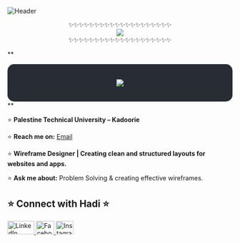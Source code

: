 

![Header](https://capsule-render.vercel.app/api?type=waving&color=timeGradient&height=222&section=header&text=Hi,%20I'm%20Hadi%20Badran!%20%F0%9F%91%8B&fontSize=45&width=1000&fontColor=ffffff)

<p align="center">
  ✨✨✨✨✨✨✨✨✨✨✨✨✨✨✨✨✨✨✨✨<br>
  <img src="https://readme-typing-svg.herokuapp.com?font=Fira+Code&size=30&duration=2000&pause=1000&color=FFFFFF&center=true&vCenter=true&width=1000&lines=Hi,+I'm+Hadi+Badran!+👋"><br>
  ✨✨✨✨✨✨✨✨✨✨✨✨✨✨✨✨✨✨✨✨
</p>

**<div style="background-color:#282C34; padding:20px; border-radius:15px;">
  <p align="center">
    <img src="https://readme-typing-svg.herokuapp.com?font=Fira+Code&size=30&duration=2000&pause=1000&color=00FF00&center=true&vCenter=true&width=1000&lines=Hi,+I'm+Hadi+Badran!+👋">
  </p>
</div>
**

⭐ **Palestine Technical University – Kadoorie**

⭐ **Reach me on:** [Email](mailto:hadibadran1212@gmail.com) 

⭐ **Wireframe Designer | Creating clean and structured layouts for websites and apps.**  

⭐ **Ask me about:** Problem Solving & creating effective wireframes.  


 
## ⭐ Connect with Hadi ⭐

<a href="https://www.linkedin.com/in/hadi-badran-315872305/">
  <img src="https://upload.wikimedia.org/wikipedia/commons/0/01/LinkedIn_Logo.svg" alt="LinkedIn" width="60" height="30">
</a>
<a href="https://www.facebook.com/hadi.badran.7528/">
  <img src="https://upload.wikimedia.org/wikipedia/commons/5/51/Facebook_f_logo_%282019%29.svg" alt="Facebook" width="40" height="30">
</a>
<a href="https://www.instagram.com/hadibadran1212/">
  <img src="https://upload.wikimedia.org/wikipedia/commons/a/a5/Instagram_icon.png" alt="Instagram" width="40" height="30">
</a>

 
